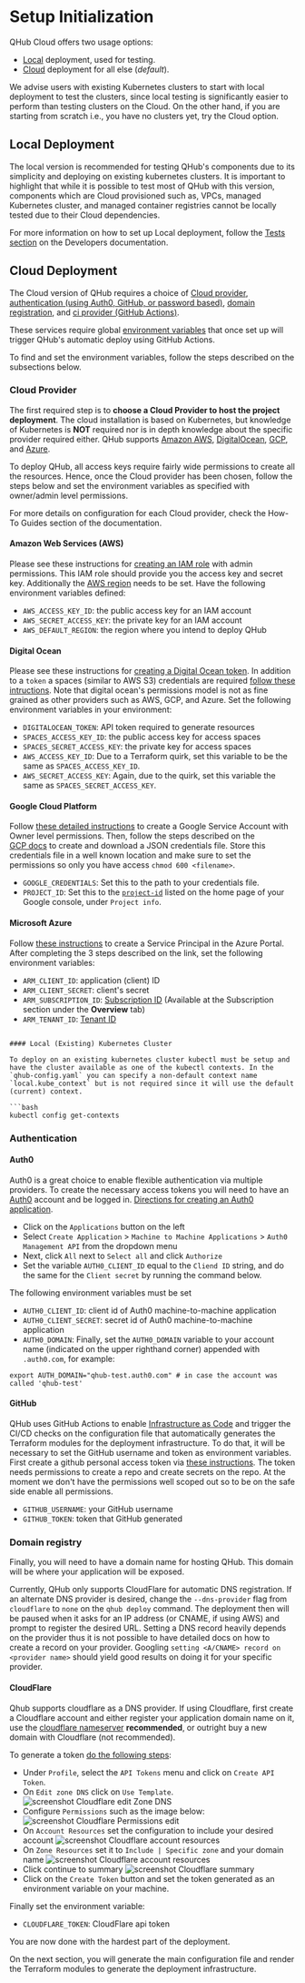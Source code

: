 # Setup Initialization

QHub Cloud offers two usage options: 
+ [Local](../06_developers_contrib_guide/04_tests#local-testing) deployment, used for testing.
+ [Cloud](#cloud-deployment) deployment for all else (_default_).

We advise users with existing Kubernetes clusters to start with local
deployment to test the clusters, since local testing is significantly
easier to perform than testing clusters on the Cloud. On the other
hand, if you are starting from scratch i.e., you have no clusters yet,
try the Cloud option.

## Local Deployment

The local version is recommended for testing QHub's components due to
its simplicity and deploying on existing kubernetes clusters. It is
important to highlight that while it is possible to test most of QHub
with this version, components which are Cloud provisioned such as,
VPCs, managed Kubernetes cluster, and managed container registries
cannot be locally tested due to their Cloud dependencies.

For more information on how to set up Local deployment, follow the
[Tests section](../06_developers_contrib_guide/04_tests#local-testing)
on the Developers documentation.

## Cloud Deployment

The Cloud version of QHub requires a choice of [Cloud
provider](#cloud-provider), [authentication (using Auth0, GitHub, or
password based)](#authentication), [domain
registration](#domain-registry), and [ci provider (GitHub Actions)]().

These services require global [environment
variables](https://linuxize.com/post/how-to-set-and-list-environment-variables-in-linux/)
that once set up will trigger QHub's automatic deploy using GitHub
Actions.

To find and set the environment variables, follow the steps described
on the subsections below.

### Cloud Provider

The first required step is to **choose a Cloud Provider to host the
project deployment**. The cloud installation is based on Kubernetes,
but knowledge of Kubernetes is **NOT** required nor is in depth
knowledge about the specific provider required either. QHub supports
[Amazon AWS](#amazon-web-services-(aws)),
[DigitalOcean](#digital-ocean), [GCP](#google-cloud-platform), and
[Azure](#microsoft-azure).

To deploy QHub, all access keys require fairly wide permissions to
create all the resources. Hence, once the Cloud provider has been
chosen, follow the steps below and set the environment variables as
specified with owner/admin level permissions.

For more details on configuration for each Cloud provider, check the
How-To Guides section of the documentation.

#### Amazon Web Services (AWS)

Please see these instructions for [creating an IAM
role](https://docs.aws.amazon.com/IAM/latest/UserGuide/id_roles_create.html)
with admin permissions. This IAM role should provide you the access
key and secret key. Additionally the [AWS
region](https://docs.aws.amazon.com/AWSEC2/latest/UserGuide/using-regions-availability-zones.html)
needs to be set. Have the following environment variables defined:

 - `AWS_ACCESS_KEY_ID`: the public access key for an IAM account
 - `AWS_SECRET_ACCESS_KEY`: the private key for an IAM account
 - `AWS_DEFAULT_REGION`: the region where you intend to deploy QHub

#### Digital Ocean

Please see these instructions for [creating a Digital Ocean
token](https://www.digitalocean.com/docs/apis-clis/api/create-personal-access-token/). In
addition to a `token` a spaces (similar to AWS S3) credentials are
required [follow these
intructions](https://www.digitalocean.com/community/tutorials/how-to-create-a-digitalocean-space-and-api-key). Note
that digital ocean's permissions model is not as fine grained as other
providers such as AWS, GCP, and Azure. Set the following environment
variables in your environment:

- `DIGITALOCEAN_TOKEN`: API token required to generate resources
- `SPACES_ACCESS_KEY_ID`: the public access key for access spaces
- `SPACES_SECRET_ACCESS_KEY`: the private key for access spaces
- `AWS_ACCESS_KEY_ID`: Due to a Terraform quirk, set this variable to be the same as `SPACES_ACCESS_KEY_ID`.
- `AWS_SECRET_ACCESS_KEY`: Again, due to the quirk, set this variable the same as `SPACES_SECRET_ACCESS_KEY`.

#### Google Cloud Platform

Follow [these detailed instructions](https://cloud.google.com/iam/docs/creating-managing-service-accounts) to create a 
Google Service Account with Owner level permissions. Then, follow the steps described on the  
[GCP docs](https://cloud.google.com/iam/docs/creating-managing-service-account-keys#iam-service-account-keys-create-console)
to create and download a JSON credentials file. Store this credentials file in a well known location and make sure to set the permissions so only you have access `chmod 600 <filename>`.

- `GOOGLE_CREDENTIALS`: Set this to the path to your credentials file.
- `PROJECT_ID`: Set this to the [`project-id`](https://cloud.google.com/resource-manager/docs/creating-managing-projects) listed on the home page of your Google console, under `Project info`.

#### Microsoft Azure

Follow [these instructions](https://registry.terraform.io/providers/hashicorp/azurerm/latest/docs/guides/service_principal_client_secret#creating-a-service-principal-in-the-azure-portal) 
to create a Service Principal in the Azure Portal. After completing the 3 steps described on the link, set the following environment variables:

 - `ARM_CLIENT_ID`: application (client) ID
 - `ARM_CLIENT_SECRET`: client's secret
 - `ARM_SUBSCRIPTION_ID`: [Subscription ID](https://docs.microsoft.com/en-us/azure/media-services/latest/how-to-set-azure-subscription?tabs=portal) (Available at the Subscription section under the **Overview** tab)
 - `ARM_TENANT_ID`: [Tenant ID](https://docs.microsoft.com/en-us/azure/active-directory/fundamentals/active-directory-how-to-find-tenant)
```

#### Local (Existing) Kubernetes Cluster

To deploy on an existing kubernetes cluster kubectl must be setup and
have the cluster available as one of the kubectl contexts. In the
`qhub-config.yaml` you can specify a non-default context name
`local.kube_context` but is not required since it will use the default
(current) context.

```bash
kubectl config get-contexts
```

### Authentication

#### Auth0

Auth0 is a great choice to enable flexible authentication via multiple
providers. To create the necessary access tokens you will need to have
an [Auth0](https://auth0.com/) account and be logged in. [Directions
for creating an Auth0
application](https://auth0.com/docs/applications/set-up-an-application/register-machine-to-machine-applications).

- Click on the `Applications` button on the left
- Select `Create Application` > `Machine to Machine Applications` > `Auth0 Management API` from the dropdown menu
- Next, click `All` next to `Select all` and click `Authorize`
- Set the variable `AUTH0_CLIENT_ID` equal to the `Cliend ID` string, and do the same for the `Client secret` by running the command below.

The following environment variables must be set
  
 - `AUTH0_CLIENT_ID`: client id of Auth0 machine-to-machine application
 - `AUTH0_CLIENT_SECRET`: secret id of Auth0 machine-to-machine application
 - `AUTH0_DOMAIN`: Finally, set the `AUTH0_DOMAIN` variable to your account name (indicated on the upper righthand corner) appended with `.auth0.com`, for example:

```shell
export AUTH_DOMAIN="qhub-test.auth0.com" # in case the account was called 'qhub-test'
```

#### GitHub 

QHub uses GitHub Actions to enable [Infrastructure as
Code](https://en.wikipedia.org/wiki/Infrastructure_as_code) and
trigger the CI/CD checks on the configuration file that automatically
generates the Terraform modules for the deployment infrastructure. To
do that, it will be necessary to set the GitHub username and token as
environment variables. First create a github personal access token via
[these
instructions](https://docs.github.com/en/github/authenticating-to-github/creating-a-personal-access-token). The
token needs permissions to create a repo and create secrets on the
repo. At the moment we don't have the permissions well scoped out so
to be on the safe side enable all permissions.

 - `GITHUB_USERNAME`: your GitHub username
 - `GITHUB_TOKEN`: token that GitHub generated

### Domain registry

Finally, you will need to have a domain name for hosting QHub. This
domain will be where your application will be exposed.

Currently, QHub only supports CloudFlare for automatic DNS
registration. If an alternate DNS provider is desired, change the
`--dns-provider` flag from `cloudflare` to `none` on the `qhub deploy`
command. The deployment then will be paused when it asks for an IP
address (or CNAME, if using AWS) and prompt to register the desired
URL. Setting a DNS record heavily depends on the provider thus it is
not possible to have detailed docs on how to create a record on your
provider. Googling `setting <A/CNAME> record on <provider name>`
should yield good results on doing it for your specific provider.

#### CloudFlare

Qhub supports cloudflare as a DNS provider. If using Cloudflare, first
create a Cloudflare account and either register your application
domain name on it, use the [cloudflare
nameserver](https://support.cloudflare.com/hc/en-us/articles/205195708-Changing-your-domain-nameservers-to-Cloudflare)
**recommended**, or outright buy a new domain with Cloudflare (not
recommended).

To generate a token [do the following steps](https://developers.cloudflare.com/api/tokens/create):

- Under `Profile`, select the `API Tokens` menu and click on `Create API Token`.
- On `Edit zone DNS` click on `Use Template`.
![screenshot Cloudflare edit Zone DNS](../meta_images/cloudflare_auth_1.png)
- Configure `Permissions` such as the image below:
![screenshot Cloudflare Permissions edit](../meta_images/cloudflare_permissions_2.1.1.png)
- On `Account Resources` set the configuration to include your desired account
![screenshot Cloudflare account resources](../meta_images/cloudflare_account_resources_scr.png)  
- On `Zone Resources` set it to `Include | Specific zone` and your domain name
![screenshot Cloudflare account resources](../meta_images/cloudflare_zone_resources.png)
- Click continue to summary
![screenshot Cloudflare summary](../meta_images/cloudflare_summary.png)  
- Click on the `Create Token` button and set the token generated as an environment variable on your machine.

Finally set the environment variable:

 - `CLOUDFLARE_TOKEN`: CloudFlare api token

You are now done with the hardest part of the deployment.

On the next section, you will generate the main configuration file and
render the Terraform modules to generate the deployment
infrastructure.

